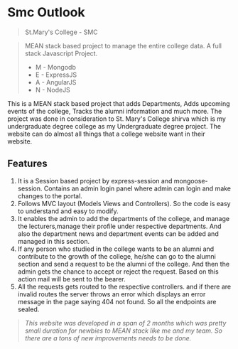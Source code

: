 # **Smc Outlook** 

> St.Mary's College - SMC

>  MEAN stack based project to manage the entire college data.
>  A full stack Javascript Project.
> - M - Mongodb 
> - E   - ExpressJS 
> - A - AngularJS 
> - N - NodeJS

This is a MEAN stack based project that adds Departments, Adds upcoming events of the college, Tracks the alumni information and much more. The project was done in consideration to St. Mary's College shirva which is my undergraduate degree college as my Undergraduate degree project. The website can do almost all things that a college website want in their website.
## Features
 1. It is a Session based project by express-session and mongoose-session. Contains an admin login panel where admin can login and make changes to the portal.
 2. Follows MVC layout (Models Views and Controllers). So the code is easy to understand and easy to modify. 
 3. It enables the admin to add the departments of the college, and manage the lecturers,manage their profile under respective departments. And also the department news and department events can be added and managed in this section. 
 4. If any person who studied in the college wants to be an alumni and contribute to the growth of the college, he/she can go to the alumni section and send a request to be the alumni of the college. And then the admin gets the chance to accept or reject the request. Based on this action mail will be sent to the bearer.
 5. All the requests gets routed to the respective controllers. and if there are invalid routes the server throws an error which displays an error message in the page saying 404 not found. So all the endpoints are sealed.


> *This website was developed in a span of 2 months which was pretty small duration for newbies to MEAN stack like me and my team. So there
> are a tons of new improvements needs to be done.*
